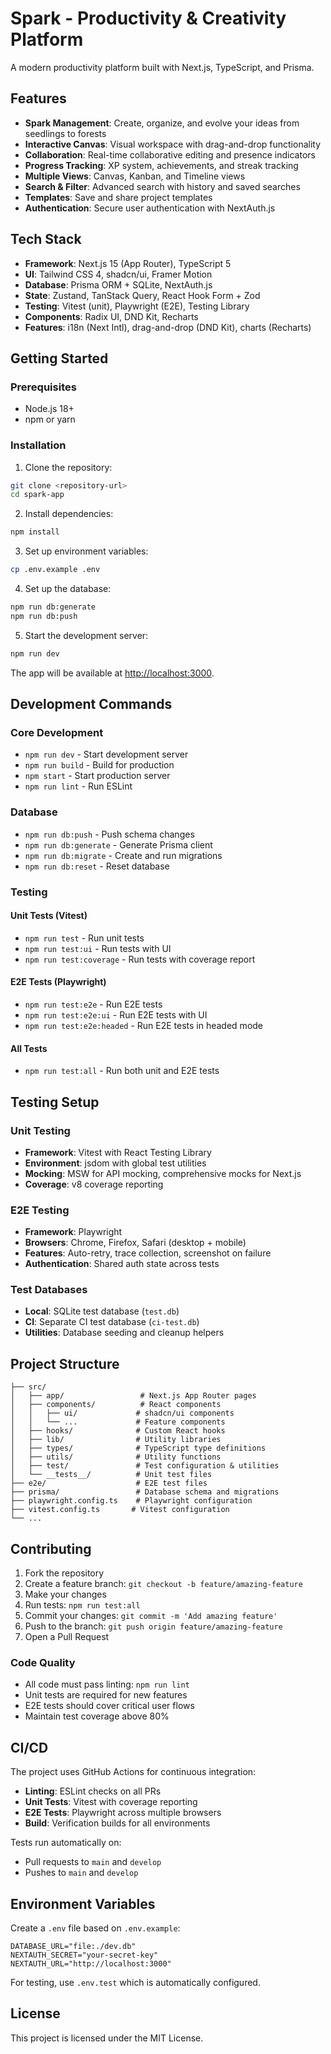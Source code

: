 # Spark - Productivity & Creativity Platform

A modern productivity platform built with Next.js, TypeScript, and Prisma.

## Features

- **Spark Management**: Create, organize, and evolve your ideas from seedlings to forests
- **Interactive Canvas**: Visual workspace with drag-and-drop functionality
- **Collaboration**: Real-time collaborative editing and presence indicators
- **Progress Tracking**: XP system, achievements, and streak tracking
- **Multiple Views**: Canvas, Kanban, and Timeline views
- **Search & Filter**: Advanced search with history and saved searches
- **Templates**: Save and share project templates
- **Authentication**: Secure user authentication with NextAuth.js

## Tech Stack

- **Framework**: Next.js 15 (App Router), TypeScript 5
- **UI**: Tailwind CSS 4, shadcn/ui, Framer Motion
- **Database**: Prisma ORM + SQLite, NextAuth.js
- **State**: Zustand, TanStack Query, React Hook Form + Zod
- **Testing**: Vitest (unit), Playwright (E2E), Testing Library
- **Components**: Radix UI, DND Kit, Recharts
- **Features**: i18n (Next Intl), drag-and-drop (DND Kit), charts (Recharts)

## Getting Started

### Prerequisites

- Node.js 18+ 
- npm or yarn

### Installation

1. Clone the repository:
```bash
git clone <repository-url>
cd spark-app
```

2. Install dependencies:
```bash
npm install
```

3. Set up environment variables:
```bash
cp .env.example .env
```

4. Set up the database:
```bash
npm run db:generate
npm run db:push
```

5. Start the development server:
```bash
npm run dev
```

The app will be available at [http://localhost:3000](http://localhost:3000).

## Development Commands

### Core Development
- `npm run dev` - Start development server
- `npm run build` - Build for production
- `npm start` - Start production server
- `npm run lint` - Run ESLint

### Database
- `npm run db:push` - Push schema changes
- `npm run db:generate` - Generate Prisma client
- `npm run db:migrate` - Create and run migrations
- `npm run db:reset` - Reset database

### Testing

#### Unit Tests (Vitest)
- `npm run test` - Run unit tests
- `npm run test:ui` - Run tests with UI
- `npm run test:coverage` - Run tests with coverage report

#### E2E Tests (Playwright)
- `npm run test:e2e` - Run E2E tests
- `npm run test:e2e:ui` - Run E2E tests with UI
- `npm run test:e2e:headed` - Run E2E tests in headed mode

#### All Tests
- `npm run test:all` - Run both unit and E2E tests

## Testing Setup

### Unit Testing
- **Framework**: Vitest with React Testing Library
- **Environment**: jsdom with global test utilities
- **Mocking**: MSW for API mocking, comprehensive mocks for Next.js
- **Coverage**: v8 coverage reporting

### E2E Testing
- **Framework**: Playwright
- **Browsers**: Chrome, Firefox, Safari (desktop + mobile)
- **Features**: Auto-retry, trace collection, screenshot on failure
- **Authentication**: Shared auth state across tests

### Test Databases
- **Local**: SQLite test database (`test.db`)
- **CI**: Separate CI test database (`ci-test.db`)
- **Utilities**: Database seeding and cleanup helpers

## Project Structure

```
├── src/
│   ├── app/                 # Next.js App Router pages
│   ├── components/          # React components
│   │   ├── ui/             # shadcn/ui components
│   │   └── ...             # Feature components
│   ├── hooks/              # Custom React hooks
│   ├── lib/                # Utility libraries
│   ├── types/              # TypeScript type definitions
│   ├── utils/              # Utility functions
│   ├── test/               # Test configuration & utilities
│   └── __tests__/          # Unit test files
├── e2e/                    # E2E test files
├── prisma/                 # Database schema and migrations
├── playwright.config.ts    # Playwright configuration
├── vitest.config.ts       # Vitest configuration
└── ...
```

## Contributing

1. Fork the repository
2. Create a feature branch: `git checkout -b feature/amazing-feature`
3. Make your changes
4. Run tests: `npm run test:all`
5. Commit your changes: `git commit -m 'Add amazing feature'`
6. Push to the branch: `git push origin feature/amazing-feature`
7. Open a Pull Request

### Code Quality

- All code must pass linting: `npm run lint`
- Unit tests are required for new features
- E2E tests should cover critical user flows
- Maintain test coverage above 80%

## CI/CD

The project uses GitHub Actions for continuous integration:

- **Linting**: ESLint checks on all PRs
- **Unit Tests**: Vitest with coverage reporting
- **E2E Tests**: Playwright across multiple browsers
- **Build**: Verification builds for all environments

Tests run automatically on:
- Pull requests to `main` and `develop`
- Pushes to `main` and `develop`

## Environment Variables

Create a `.env` file based on `.env.example`:

```env
DATABASE_URL="file:./dev.db"
NEXTAUTH_SECRET="your-secret-key"
NEXTAUTH_URL="http://localhost:3000"
```

For testing, use `.env.test` which is automatically configured.

## License

This project is licensed under the MIT License.